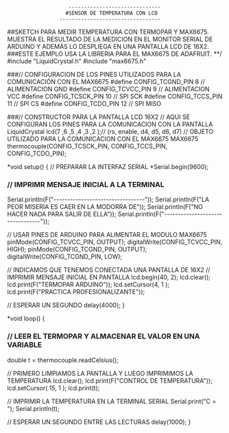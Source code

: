                         ------------------------------
                       #SENSOR DE TEMPERATURA CON LCD
                     ---------------------------------
   ##SKETCH PARA MEDIR TEMPERATURA CON TERMOPAR Y MAX6675. MUESTRA EL RESULTADO  DE LA MEDICION EN EL MONITOR SERIAL DE ARDUINO Y ADEMÁS LO DESPLIEGA EN UNA
   PANTALLA LCD DE 16X2.
   ###ESTE EJEMPLO USA LA LIBRERIA PARA EL MAX6675 DE ADAFRUIT.
**/
#include "LiquidCrystal.h"
#include "max6675.h"

###// CONFIGURACION DE LOS PINES UTILIZADOS PARA LA COMUNICACIÓN CON EL MAX6675
#define CONFIG_TCGND_PIN      8   // ALIMENTACION GND
#define CONFIG_TCVCC_PIN      9   // ALIMENTACION VCC
#define CONFIG_TCSCK_PIN      10  // SPI SCK
#define CONFIG_TCCS_PIN       11  // SPI CS
#define CONFIG_TCDO_PIN       12  // SPI MISO

###// CONSTRUCTOR PARA LA PANTALLA LCD 16X2
// AQUI SE CONFIGURAN LOS PINES PARA LA COMUNICACION CON LA PANTALLA
LiquidCrystal lcd(7 ,6 ,5 ,4 ,3 ,2 );// (rs, enable, d4, d5, d6, d7)
// OBJETO UTILIZADO PARA LA COMUNICACION CON EL MAX6675
MAX6675 thermocouple(CONFIG_TCSCK_PIN, CONFIG_TCCS_PIN, CONFIG_TCDO_PIN);

*void setup() {
  // PREPARAR LA INTERFAZ SERIAL
  *Serial.begin(9600);

 ### // IMPRIMR MENSAJE INICIAL A LA TERMINAL
  Serial.println(F("---------------------------------"));
  Serial.println(F("LA PEOR MISERIA ES CAER EN LA MODORRA DE"));
  Serial.println(F("NO HACER NADA PARA SALIR DE ELLA"));
  Serial.println(F("---------------------------------"));

  // USAR PINES DE ARDUINO PARA ALIMENTAR EL MODULO MAX6675
  pinMode(CONFIG_TCVCC_PIN, OUTPUT); digitalWrite(CONFIG_TCVCC_PIN, HIGH);
  pinMode(CONFIG_TCGND_PIN, OUTPUT); digitalWrite(CONFIG_TCGND_PIN, LOW);

  // INDICAMOS QUE TENEMOS CONECTADA UNA PANTALLA DE 16X2
  // IMPRIMIR MENSAJE INICIAL EN PANTALLA
  lcd.begin(40, 2);
  lcd.clear();
  lcd.print(F("TERMOPAR ARDUINO"));
  lcd.setCursor(4, 1 );
  lcd.print(F("PRACTICA PROFESIONALIZANTE"));

  // ESPERAR UN SEGUNDO
  delay(4000);
}

*void loop() {
 ### // LEER EL TERMOPAR Y ALMACENAR EL VALOR EN UNA VARIABLE
  double t = thermocouple.readCelsius();

  // PRIMERO LIMPIAMOS LA PANTALLA Y LUEGO IMPRIMIMOS LA TEMPERATURA
  lcd.clear();
  lcd.print(F("CONTROL DE TEMPERATURA"));
  lcd.setCursor( 15, 1 );
  lcd.print(t);

  // IMPRIMIR LA TEMPERATURA EN LA TERMINAL SERIAL
  Serial.print("C = ");
  Serial.println(t);

  // ESPERAR UN SEGUNDO ENTRE LAS LECTURAS
  delay(1000);
  }
 

